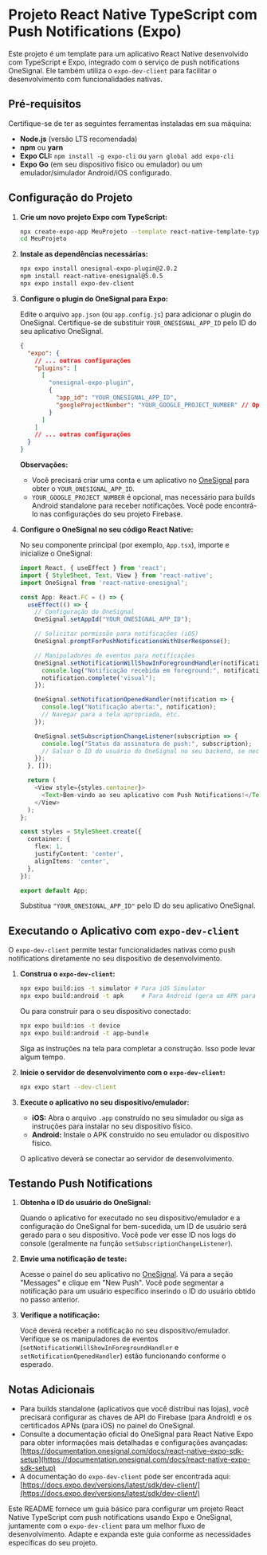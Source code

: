 # Projeto React Native TypeScript com Push Notifications (Expo)

Este projeto é um template para um aplicativo React Native desenvolvido com TypeScript e Expo, integrado com o serviço de push notifications OneSignal. Ele também utiliza o `expo-dev-client` para facilitar o desenvolvimento com funcionalidades nativas.

## Pré-requisitos

Certifique-se de ter as seguintes ferramentas instaladas em sua máquina:

- **Node.js** (versão LTS recomendada)
- **npm** ou **yarn**
- **Expo CLI:** `npm install -g expo-cli` ou `yarn global add expo-cli`
- **Expo Go** (em seu dispositivo físico ou emulador) ou um emulador/simulador Android/iOS configurado.

## Configuração do Projeto

1.  **Crie um novo projeto Expo com TypeScript:**

    ```bash
    npx create-expo-app MeuProjeto --template react-native-template-typescript
    cd MeuProjeto
    ```

2.  **Instale as dependências necessárias:**

    ```bash
    npx expo install onesignal-expo-plugin@2.0.2
    npm install react-native-onesignal@5.0.5
    npx expo install expo-dev-client
    ```

3.  **Configure o plugin do OneSignal para Expo:**

    Edite o arquivo `app.json` (ou `app.config.js`) para adicionar o plugin do OneSignal. Certifique-se de substituir `YOUR_ONESIGNAL_APP_ID` pelo ID do seu aplicativo OneSignal.

    ```json
    {
      "expo": {
        // ... outras configurações
        "plugins": [
          [
            "onesignal-expo-plugin",
            {
              "app_id": "YOUR_ONESIGNAL_APP_ID",
              "googleProjectNumber": "YOUR_GOOGLE_PROJECT_NUMBER" // Opcional, necessário para Android Standalone Builds
            }
          ]
        ]
        // ... outras configurações
      }
    }
    ```

    **Observações:**

    - Você precisará criar uma conta e um aplicativo no [OneSignal](https://onesignal.com/) para obter o `YOUR_ONESIGNAL_APP_ID`.
    - `YOUR_GOOGLE_PROJECT_NUMBER` é opcional, mas necessário para builds Android standalone para receber notificações. Você pode encontrá-lo nas configurações do seu projeto Firebase.

4.  **Configure o OneSignal no seu código React Native:**

    No seu componente principal (por exemplo, `App.tsx`), importe e inicialize o OneSignal:

    ```typescript jsx
    import React, { useEffect } from 'react';
    import { StyleSheet, Text, View } from 'react-native';
    import OneSignal from 'react-native-onesignal';

    const App: React.FC = () => {
      useEffect(() => {
        // Configuração do OneSignal
        OneSignal.setAppId("YOUR_ONESIGNAL_APP_ID");

        // Solicitar permissão para notificações (iOS)
        OneSignal.promptForPushNotificationsWithUserResponse();

        // Manipuladores de eventos para notificações
        OneSignal.setNotificationWillShowInForegroundHandler(notification => {
          console.log("Notificação recebida em foreground:", notification);
          notification.complete('visual");
        });

        OneSignal.setNotificationOpenedHandler(notification => {
          console.log("Notificação aberta:", notification);
          // Navegar para a tela apropriada, etc.
        });

        OneSignal.setSubscriptionChangeListener(subscription => {
          console.log("Status da assinatura de push:", subscription);
          // Salvar o ID do usuário do OneSignal no seu backend, se necessário
        });
      }, []);

      return (
        <View style={styles.container}>
          <Text>Bem-vindo ao seu aplicativo com Push Notifications!</Text>
        </View>
      );
    };

    const styles = StyleSheet.create({
      container: {
        flex: 1,
        justifyContent: 'center',
        alignItems: 'center',
      },
    });

    export default App;
    ```

    Substitua `"YOUR_ONESIGNAL_APP_ID"` pelo ID do seu aplicativo OneSignal.

## Executando o Aplicativo com `expo-dev-client`

O `expo-dev-client` permite testar funcionalidades nativas como push notifications diretamente no seu dispositivo de desenvolvimento.

1.  **Construa o `expo-dev-client`:**

    ```bash
    npx expo build:ios -t simulator # Para iOS Simulator
    npx expo build:android -t apk     # Para Android (gera um APK para instalar no dispositivo/emulador)
    ```

    Ou para construir para o seu dispositivo conectado:

    ```bash
    npx expo build:ios -t device
    npx expo build:android -t app-bundle
    ```

    Siga as instruções na tela para completar a construção. Isso pode levar algum tempo.

2.  **Inicie o servidor de desenvolvimento com o `expo-dev-client`:**

    ```bash
    npx expo start --dev-client
    ```

3.  **Execute o aplicativo no seu dispositivo/emulador:**

    - **iOS:** Abra o arquivo `.app` construído no seu simulador ou siga as instruções para instalar no seu dispositivo físico.
    - **Android:** Instale o APK construído no seu emulador ou dispositivo físico.

    O aplicativo deverá se conectar ao servidor de desenvolvimento.

## Testando Push Notifications

1.  **Obtenha o ID do usuário do OneSignal:**

    Quando o aplicativo for executado no seu dispositivo/emulador e a configuração do OneSignal for bem-sucedida, um ID de usuário será gerado para o seu dispositivo. Você pode ver esse ID nos logs do console (geralmente na função `setSubscriptionChangeListener`).

2.  **Envie uma notificação de teste:**

    Acesse o painel do seu aplicativo no [OneSignal](https://onesignal.com/). Vá para a seção "Messages" e clique em "New Push". Você pode segmentar a notificação para um usuário específico inserindo o ID do usuário obtido no passo anterior.

3.  **Verifique a notificação:**

    Você deverá receber a notificação no seu dispositivo/emulador. Verifique se os manipuladores de eventos (`setNotificationWillShowInForegroundHandler` e `setNotificationOpenedHandler`) estão funcionando conforme o esperado.

## Notas Adicionais

- Para builds standalone (aplicativos que você distribui nas lojas), você precisará configurar as chaves de API do Firebase (para Android) e os certificados APNs (para iOS) no painel do OneSignal.
- Consulte a documentação oficial do OneSignal para React Native Expo para obter informações mais detalhadas e configurações avançadas: [https://documentation.onesignal.com/docs/react-native-expo-sdk-setup](https://documentation.onesignal.com/docs/react-native-expo-sdk-setup)
- A documentação do `expo-dev-client` pode ser encontrada aqui: [https://docs.expo.dev/versions/latest/sdk/dev-client/](https://docs.expo.dev/versions/latest/sdk/dev-client/)

Este README fornece um guia básico para configurar um projeto React Native TypeScript com push notifications usando Expo e OneSignal, juntamente com o `expo-dev-client` para um melhor fluxo de desenvolvimento. Adapte e expanda este guia conforme as necessidades específicas do seu projeto.
